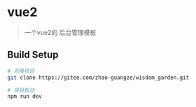 # vue2

> 一个vue2的 后台管理模板

## Build Setup

``` bash
# 克隆项目
git clone https://gitee.com/zhao-guangze/wisdom_garden.git

# 项目启动
npm run dev


